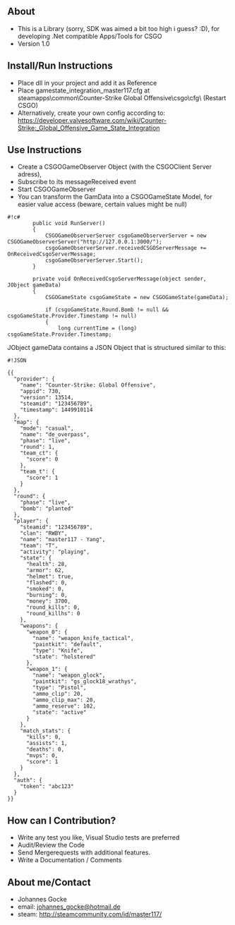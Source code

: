 ## About ##

* This is a Library (sorry, SDK was aimed a bit too high i guess? :D), for developing .Net compatible Apps/Tools for CSGO
* Version 1.0

## Install/Run Instructions ##

* Place dll in your project and add it as Reference
* Place gamestate_integration_master117.cfg at steamapps\common\Counter-Strike Global Offensive\csgo\cfg\ (Restart CSGO)
* Alternatively, create your own config according to: https://developer.valvesoftware.com/wiki/Counter-Strike:_Global_Offensive_Game_State_Integration

## Use Instructions ##

* Create a CSGOGameObserver Object (with the CSGOClient Server adress), 
* Subscribe to its messageReceived event
* Start CSGOGameObserver
* You can transform the GamData into a CSGOGameState Model, for easier value access (beware, certain values might be null)

```
#!c#
        public void RunServer()
        {
            CSGOGameObserverServer csgoGameObserverServer = new CSGOGameObserverServer("http://127.0.0.1:3000/");
            csgoGameObserverServer.receivedCSGOServerMessage += OnReceivedCsgoServerMessage;
            csgoGameObserverServer.Start();
        }

        private void OnReceivedCsgoServerMessage(object sender, JObject gameData)
        {
            CSGOGameState csgoGameState = new CSGOGameState(gameData);

            if (csgoGameState.Round.Bomb != null && csgoGameState.Provider.Timestamp != null)
            {
                long currentTime = (long) csgoGameState.Provider.Timestamp;
```

JObject gameData contains a JSON Object that is structured similar to this:


```
#!JSON

{{
  "provider": {
    "name": "Counter-Strike: Global Offensive",
    "appid": 730,
    "version": 13514,
    "steamid": "123456789",
    "timestamp": 1449910114
  },
  "map": {
    "mode": "casual",
    "name": "de_overpass",
    "phase": "live",
    "round": 1,
    "team_ct": {
      "score": 0
    },
    "team_t": {
      "score": 1
    }
  },
  "round": {
    "phase": "live",
    "bomb": "planted"
  },
  "player": {
    "steamid": "123456789",
    "clan": "RWBY",
    "name": "master117 - Yang",
    "team": "T",
    "activity": "playing",
    "state": {
      "health": 28,
      "armor": 62,
      "helmet": true,
      "flashed": 0,
      "smoked": 0,
      "burning": 0,
      "money": 3700,
      "round_kills": 0,
      "round_killhs": 0
    },
    "weapons": {
      "weapon_0": {
        "name": "weapon_knife_tactical",
        "paintkit": "default",
        "type": "Knife",
        "state": "holstered"
      },
      "weapon_1": {
        "name": "weapon_glock",
        "paintkit": "gs_glock18_wrathys",
        "type": "Pistol",
        "ammo_clip": 20,
        "ammo_clip_max": 20,
        "ammo_reserve": 102,
        "state": "active"
      }
    },
    "match_stats": {
      "kills": 0,
      "assists": 1,
      "deaths": 0,
      "mvps": 0,
      "score": 1
    }
  },
  "auth": {
    "token": "abc123"
  }
}}

```

## How can I Contribution? ##

* Write any test you like, Visual Studio tests are preferred
* Audit/Review the Code
* Send Mergerequests with additional features.
* Write a Documentation / Comments

## About me/Contact ##

* Johannes Gocke
* email: johannes_gocke@hotmail.de
* steam: http://steamcommunity.com/id/master117/